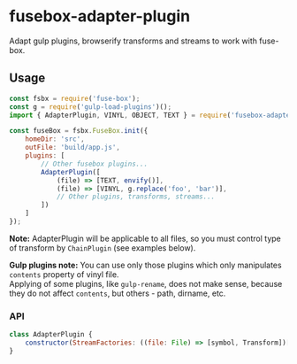 fusebox-adapter-plugin
======================
Adapt gulp plugins, browserify transforms and streams to work with fuse-box.

## Usage
```js
const fsbx = require('fuse-box');
const g = require('gulp-load-plugins')();
import { AdapterPlugin, VINYL, OBJECT, TEXT } = require('fusebox-adapter-plugin');

const fuseBox = fsbx.FuseBox.init({
    homeDir: 'src',
    outFile: 'build/app.js',
    plugins: [
        // Other fusebox plugins...
        AdapterPlugin([
            (file) => [TEXT, envify()],
        	(file) => [VINYL, g.replace('foo', 'bar')],
        	// Other plugins, transforms, streams...
        ])
    ]
});
```

**Note:**
AdapterPlugin will be applicable to all files, so you must control type of transform by `ChainPlugin`
(see examples below).

**Gulp plugins note:**
You can use only those plugins which only manipulates `contents` property of vinyl file.  
Applying of some plugins, like `gulp-rename`, does not make sense,
because they do not affect `contents`, but others - path, dirname, etc.

### API
```js
class AdapterPlugin {
    constructor(StreamFactories: ((file: File) => [symbol, Transform])[]);
}
```
